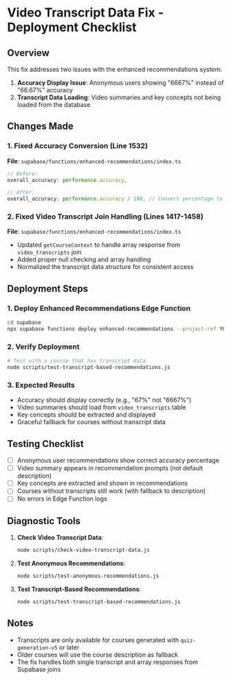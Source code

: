 # Video Transcript Data Fix - Deployment Checklist

## Overview
This fix addresses two issues with the enhanced recommendations system:
1. **Accuracy Display Issue**: Anonymous users showing "6667%" instead of "66.67%" accuracy
2. **Transcript Data Loading**: Video summaries and key concepts not being loaded from the database

## Changes Made

### 1. Fixed Accuracy Conversion (Line 1532)
**File**: `supabase/functions/enhanced-recommendations/index.ts`
```typescript
// Before:
overall_accuracy: performance.accuracy,

// After:
overall_accuracy: performance.accuracy / 100, // Convert percentage to decimal
```

### 2. Fixed Video Transcript Join Handling (Lines 1417-1458)
**File**: `supabase/functions/enhanced-recommendations/index.ts`
- Updated `getCourseContext` to handle array response from `video_transcripts` join
- Added proper null checking and array handling
- Normalized the transcript data structure for consistent access

## Deployment Steps

### 1. Deploy Enhanced Recommendations Edge Function
```bash
cd supabase
npx supabase functions deploy enhanced-recommendations --project-ref YOUR_PROJECT_ID
```

### 2. Verify Deployment
```bash
# Test with a course that has transcript data
node scripts/test-transcript-based-recommendations.js
```

### 3. Expected Results
- Accuracy should display correctly (e.g., "67%" not "6667%")
- Video summaries should load from `video_transcripts` table
- Key concepts should be extracted and displayed
- Graceful fallback for courses without transcript data

## Testing Checklist

- [ ] Anonymous user recommendations show correct accuracy percentage
- [ ] Video summary appears in recommendation prompts (not default description)
- [ ] Key concepts are extracted and shown in recommendations
- [ ] Courses without transcripts still work (with fallback to description)
- [ ] No errors in Edge Function logs

## Diagnostic Tools

1. **Check Video Transcript Data**:
   ```bash
   node scripts/check-video-transcript-data.js
   ```

2. **Test Anonymous Recommendations**:
   ```bash
   node scripts/test-anonymous-recommendations.js
   ```

3. **Test Transcript-Based Recommendations**:
   ```bash
   node scripts/test-transcript-based-recommendations.js
   ```

## Notes

- Transcripts are only available for courses generated with `quiz-generation-v5` or later
- Older courses will use the course description as fallback
- The fix handles both single transcript and array responses from Supabase joins 